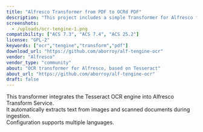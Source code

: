 ```yaml
---
title: "Alfresco Transformer from PDF to OCRd PDF"
description: "This project includes a simple Transformer for Alfresco from PDF to OCRd PDF to be used with Alfresco Community"
screenshots:
  - /uploads/ocr-tengine-1.png
compatibility: ["ACS 7.3", "ACS 7.4", "ACS 25.2"]
license: "GPL-2"
keywords: ["ocr","tengine","transform","pdf"]
download_url: "https://github.com/aborroy/alf-tengine-ocr"
vendor: "Alfresco"
vendor_type: "community"
about: "OCR transformer for Alfresco, based on Tesseract"
about_url: "https://github.com/aborroy/alf-tengine-ocr"
draft: false
---
```


This transformer integrates the Tesseract OCR engine into Alfresco Transform Service.  
It automatically extracts text from images and scanned documents during ingestion.  
Configuration supports multiple languages.
